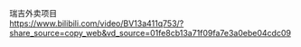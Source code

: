 瑞吉外卖项目  
https://www.bilibili.com/video/BV13a411q753/?share_source=copy_web&vd_source=01fe8cb13a71f09fa7e3a0ebe04cdc09
